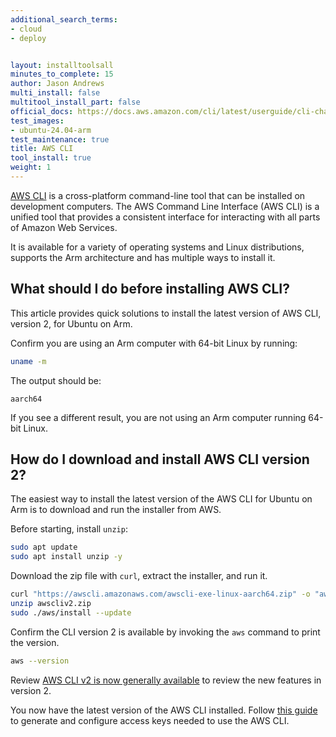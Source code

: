 ```yaml
---
additional_search_terms:
- cloud
- deploy


layout: installtoolsall
minutes_to_complete: 15
author: Jason Andrews
multi_install: false
multitool_install_part: false
official_docs: https://docs.aws.amazon.com/cli/latest/userguide/cli-chap-getting-started.html
test_images:
- ubuntu-24.04-arm
test_maintenance: true
title: AWS CLI
tool_install: true
weight: 1
---
```


[AWS CLI](https://docs.aws.amazon.com/cli/index.html) is a cross-platform command-line tool that can be installed on development computers. The AWS Command Line Interface (AWS CLI) is a unified tool that provides a consistent interface for interacting with all parts of Amazon Web Services.

It is available for a variety of operating systems and Linux distributions, supports the Arm architecture and has multiple ways to install it.

## What should I do before installing AWS CLI?

This article provides quick solutions to install the latest version of AWS CLI, version 2, for Ubuntu on Arm.

Confirm you are using an Arm computer with 64-bit Linux by running:

```bash { target="ubuntu:latest" }
uname -m
```

The output should be:

```output
aarch64
```

If you see a different result, you are not using an Arm computer running 64-bit Linux.

## How do I download and install AWS CLI version 2?

The easiest way to install the latest version of the AWS CLI for Ubuntu on Arm is to download and run the installer from AWS.

Before starting, install `unzip`:

```bash { target="ubuntu:latest" }
sudo apt update
sudo apt install unzip -y
```

Download the zip file with `curl`, extract the installer, and run it.

```bash { target="ubuntu:latest" }
curl "https://awscli.amazonaws.com/awscli-exe-linux-aarch64.zip" -o "awscliv2.zip"
unzip awscliv2.zip
sudo ./aws/install --update
```

Confirm the CLI version 2 is available by invoking the `aws` command to print the version.

```bash { target="ubuntu:latest" }
aws --version
```

Review [AWS CLI v2 is now generally available](https://aws.amazon.com/blogs/developer/aws-cli-v2-is-now-generally-available/) to review the new features in version 2.

You now have the latest version of the AWS CLI installed. Follow [this guide](/install-guides/aws_access_keys/) to generate and configure access keys needed to use the AWS CLI.
